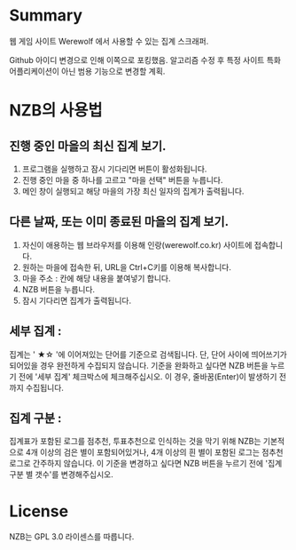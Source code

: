 
# Summary 
웹 게임 사이트 Werewolf 에서 사용할 수 있는 집계 스크래퍼. 

Github 아이디 변경으로 인해 이쪽으로 포킹했음.
알고리즘 수정 후 특정 사이트 특화 어플리케이션이 아닌 범용 기능으로 변경할 계획. 


# NZB의 사용법 

## 진행 중인 마을의 최신 집계 보기.

1. 프로그램을 실행하고 잠시 기다리면 버튼이 활성화됩니다.
2. 진행 중인 마을 중 하나를 고르고 "마을 선택" 버튼을 누릅니다.
3. 메인 창이 실행되고 해당 마을의 가장 최신 일자의 집계가 출력됩니다.

## 다른 날짜, 또는 이미 종료된 마을의 집계 보기.

1. 자신이 애용하는 웹 브라우저를 이용해 인랑(werewolf.co.kr) 사이트에 접속합니다.
2. 원하는 마을에 접속한 뒤, URL을 Ctrl+C키를 이용해 복사합니다.
3. 마을 주소 : 칸에 해당 내용을 붙여넣기 합니다.
4. NZB 버튼을 누릅니다.
5. 잠시 기다리면 집계가 출력됩니다.

## 세부 집계 :

집계는 ' ★☆ '에 이어져있는 단어를 기준으로 검색됩니다. 단, 단어 사이에 띄어쓰기가 되어있을 경우 완전하게 수집되지 않습니다. 기준을 완화하고 싶다면 NZB 버튼을 누르기 전에 '세부 집계' 체크박스에 체크해주십시오. 이 경우, 줄바꿈(Enter)이 발생하기 전까지 수집됩니다. 

## 집계 구분 :

집계표가 포함된 로그를 점추천, 투표추천으로 인식하는 것을 막기 위해 NZB는 기본적으로 4개 이상의 검은 별이 포함되어있거나, 4개 이상의 흰 별이 포함된 로그는 점추천 로그로 간주하지 않습니다. 이 기준을 변경하고 싶다면 NZB 버튼을 누르기 전에 '집계 구분 별 갯수'를 변경해주십시오.

# License
NZB는 GPL 3.0 라이센스를 따릅니다.

